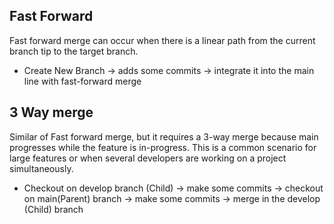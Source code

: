 ## Fast Forward
Fast forward merge can occur when there is a linear path from the current branch tip to the target branch.
- Create New Branch -> adds some commits -> integrate it into the main line with fast-forward merge

## 3 Way merge
Similar of Fast forward merge, but it requires a 3-way merge because main progresses while the feature is in-progress. This is a common scenario for large features or when several developers are working on a project simultaneously.
- Checkout on develop branch (Child) -> make some commits -> checkout on main(Parent) branch -> make some commits -> merge in the develop (Child) branch

